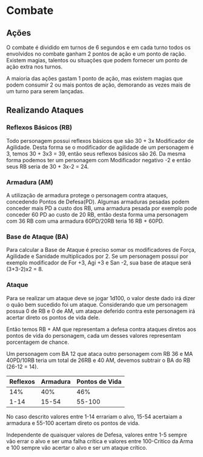 # Combate

## Ações

O combate é dividido em turnos de 6 segundos e em cada turno todos os envolvidos no combate ganham 2 pontos de ação e um ponto de ração. Existem magias, talentos ou situações que podem fornecer um ponto de ação extra nos turnos.

A maioria das ações gastam 1 ponto de ação, mas existem magias que podem consumir 2 ou mais pontos de ação, demorando as vezes mais de um turno para serem lançadas.

## Realizando Ataques

### Reflexos Básicos (RB)
Todo personagem possui reflexos básicos que são 30 + 3x Modificador de Agilidade.
Desta forma se o modificador de agilidade de um personagem é 3, temos 30 + 3x3 = 39,
então seus reflexos básicos são 26. Da mesma forma podemos ter um personagem com Modificador
negativo -2 e então seus RB seria de 30 + 3x-2 = 24.

### Armadura (AM)
A utilização de armadura protege o personagem contra ataques, concedendo Pontos de Defesa(PD). Algumas armaduras pesadas podem conceder mais PD a custo dos RB, uma armadura pesada por exemplo pode conceder 60 PD ao custo de 20 RB,
então desta forma uma personagem com 36 RB com uma armadura 60PD/20RB teria  16 RB + 60PD.

### Base de Ataque (BA)
Para calcular a Base de Ataque é preciso somar os modificadores de Força, Agilidade e Sanidade multiplicados por 2. Se um personagem possui por exemplo modificador de For +3, Agi +3 e San -2, sua base de ataque será (3+3-2)x2 = 8.

### Ataque
Para se realizar um ataque deve se jogar 1d100, o valor deste dado irá dizer o quão bem sucedido foi um ataque.
Considerando que um personagem possua 0 de RB e 0 de AM, um ataque deferido contra este personagem irá acertar
direto os pontos de vida dele.

Então temos RB + AM que representam a defesa contra ataques diretos aos pontos de vida do personagem, cada um desses
valores representam porcentagem de chance.

Um personagem com BA 12 que ataca outro personagem com RB 36 e MA 40PD/10RB teria um total de 26RB e 40 AM, devemos subtrair o BA do RB (26-12 = 14).

| Reflexos | Armadura | Pontos de Vida |
|----------|----------|----------------|
| 14%      | 40%      | 46%            |
| 1-14     | 15-54    | 55-100         |

No caso descrito valores entre 1-14 errariam o alvo, 15-54 acertaiam a armadura e 55-100 acertam direto os pontos de vida.

Independente de quaisquer valores de Defesa, valores entre 1-5 sempre vão errar o alvo e ser uma falha crítica
e valores entre 100-Critico da Arma e 100 sempre vão acertar o alvo e ser um ataque crítico.
